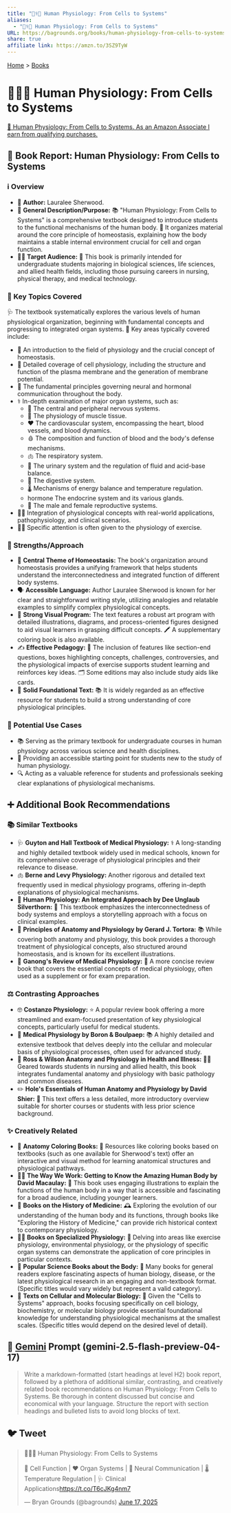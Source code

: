 ```yaml
---
title: "🧑‍⚕️🧩 Human Physiology: From Cells to Systems"
aliases:
  - "🧑‍⚕️🧩 Human Physiology: From Cells to Systems"
URL: https://bagrounds.org/books/human-physiology-from-cells-to-systems
share: true
affiliate link: https://amzn.to/3SZ9TyW
---
```

[Home](../index.md) > [Books](./index.md)  
# 🧑‍⚕️🧩 Human Physiology: From Cells to Systems  
[🛒 Human Physiology: From Cells to Systems. As an Amazon Associate I earn from qualifying purchases.](https://amzn.to/3SZ9TyW)  
  
## 📖 Book Report: Human Physiology: From Cells to Systems  
  
### ℹ️ Overview  
  
* 👤 **Author:** Lauralee Sherwood.  
* 🎯 **General Description/Purpose:** 📚 "Human Physiology: From Cells to Systems" is a comprehensive textbook designed to introduce students to the functional mechanisms of the human body. 🏡 It organizes material around the core principle of homeostasis, explaining how the body maintains a stable internal environment crucial for cell and organ function.  
* 🧑‍🎓 **Target Audience:** 🏫 This book is primarily intended for undergraduate students majoring in biological sciences, life sciences, and allied health fields, including those pursuing careers in nursing, physical therapy, and medical technology.  
  
### 🔑 Key Topics Covered  
  
🩺 The textbook systematically explores the various levels of human physiological organization, beginning with fundamental concepts and progressing to integrated organ systems. 🧬 Key areas typically covered include:  
  
* 👋 An introduction to the field of physiology and the crucial concept of homeostasis.  
* 🔬 Detailed coverage of cell physiology, including the structure and function of the plasma membrane and the generation of membrane potential.  
* 🧠 The fundamental principles governing neural and hormonal communication throughout the body.  
* ⚕️ In-depth examination of major organ systems, such as:  
    * 🧠 The central and peripheral nervous systems.  
    * 💪 The physiology of muscle tissue.  
    * ❤️ The cardiovascular system, encompassing the heart, blood vessels, and blood dynamics.  
    * 🩸 The composition and function of blood and the body's defense mechanisms.  
    * 🫁 The respiratory system.  
    * 🚽 The urinary system and the regulation of fluid and acid-base balance.  
    * 🍕 The digestive system.  
    * 🌡️ Mechanisms of energy balance and temperature regulation.  
    * hormone The endocrine system and its various glands.  
    * 🤰 The male and female reproductive systems.  
* 🧑‍⚕️ Integration of physiological concepts with real-world applications, pathophysiology, and clinical scenarios.  
* 🏃‍♀️ Specific attention is often given to the physiology of exercise.  
  
### 💪 Strengths/Approach  
  
* 🏡 **Central Theme of Homeostasis:** The book's organization around homeostasis provides a unifying framework that helps students understand the interconnectedness and integrated function of different body systems.  
* 🗣️ **Accessible Language:** Author Lauralee Sherwood is known for her clear and straightforward writing style, utilizing analogies and relatable examples to simplify complex physiological concepts.  
* 🎨 **Strong Visual Program:** The text features a robust art program with detailed illustrations, diagrams, and process-oriented figures designed to aid visual learners in grasping difficult concepts. 🖍️ A supplementary coloring book is also available.  
* ✍️ **Effective Pedagogy:** 🤔 The inclusion of features like section-end questions, boxes highlighting concepts, challenges, controversies, and the physiological impacts of exercise supports student learning and reinforces key ideas. 🗂️ Some editions may also include study aids like cards.  
* 🧱 **Solid Foundational Text:** 📚 It is widely regarded as an effective resource for students to build a strong understanding of core physiological principles.  
  
### 🧪 Potential Use Cases  
  
* 📚 Serving as the primary textbook for undergraduate courses in human physiology across various science and health disciplines.  
* 🚀 Providing an accessible starting point for students new to the study of human physiology.  
* 🔍 Acting as a valuable reference for students and professionals seeking clear explanations of physiological mechanisms.  
  
## ➕ Additional Book Recommendations  
  
### 📚 Similar Textbooks  
  
* 🩺 **Guyton and Hall Textbook of Medical Physiology:** ⚕️ A long-standing and highly detailed textbook widely used in medical schools, known for its comprehensive coverage of physiological principles and their relevance to disease.  
* 🫁 **Berne and Levy Physiology:** Another rigorous and detailed text frequently used in medical physiology programs, offering in-depth explanations of physiological mechanisms.  
* 🔗 **Human Physiology: An Integrated Approach by Dee Unglaub Silverthorn:** 📖 This textbook emphasizes the interconnectedness of body systems and employs a storytelling approach with a focus on clinical examples.  
* 🦴 **Principles of Anatomy and Physiology by Gerard J. Tortora:** 📚 While covering both anatomy and physiology, this book provides a thorough treatment of physiological concepts, also structured around homeostasis, and is known for its excellent illustrations.  
* 📝 **Ganong's Review of Medical Physiology:** 📑 A more concise review book that covers the essential concepts of medical physiology, often used as a supplement or for exam preparation.  
  
### ⚖️ Contrasting Approaches  
  
* 🤓 **Costanzo Physiology:** ⭐️ A popular review book offering a more streamlined and exam-focused presentation of key physiological concepts, particularly useful for medical students.  
* 🔬 **Medical Physiology by Boron & Boulpaep:** 📚 A highly detailed and extensive textbook that delves deeply into the cellular and molecular basis of physiological processes, often used for advanced study.  
* 🏥 **Ross & Wilson Anatomy and Physiology in Health and Illness:** 👩‍⚕️ Geared towards students in nursing and allied health, this book integrates fundamental anatomy and physiology with basic pathology and common diseases.  
* ✏️ **Hole's Essentials of Human Anatomy and Physiology by David Shier:** 📖 This text offers a less detailed, more introductory overview suitable for shorter courses or students with less prior science background.  
  
### ✨ Creatively Related  
  
* 🎨 **Anatomy Coloring Books:** 🌈 Resources like coloring books based on textbooks (such as one available for Sherwood's text) offer an interactive and visual method for learning anatomical structures and physiological pathways.  
* 🧑‍🎨 **The Way We Work: Getting to Know the Amazing Human Body by David Macaulay:** 📖 This book uses engaging illustrations to explain the functions of the human body in a way that is accessible and fascinating for a broad audience, including younger learners.  
* 📜 **Books on the History of Medicine:** 🕰️ Exploring the evolution of our understanding of the human body and its functions, through books like "Exploring the History of Medicine," can provide rich historical context to contemporary physiology.  
* 🏋️‍♂️ **Books on Specialized Physiology:** 🚴 Delving into areas like exercise physiology, environmental physiology, or the physiology of specific organ systems can demonstrate the application of core principles in particular contexts.  
* 📰 **Popular Science Books about the Body:** 📖 Many books for general readers explore fascinating aspects of human biology, disease, or the latest physiological research in an engaging and non-textbook format. (Specific titles would vary widely but represent a valid category).  
* 🧬 **Texts on Cellular and Molecular Biology:** 🦠 Given the "Cells to Systems" approach, books focusing specifically on cell biology, biochemistry, or molecular biology provide essential foundational knowledge for understanding physiological mechanisms at the smallest scales. (Specific titles would depend on the desired level of detail).  
  
## 💬 [Gemini](../software/gemini.md) Prompt (gemini-2.5-flash-preview-04-17)  
> Write a markdown-formatted (start headings at level H2) book report, followed by a plethora of additional similar, contrasting, and creatively related book recommendations on Human Physiology: From Cells to Systems. Be thorough in content discussed but concise and economical with your language. Structure the report with section headings and bulleted lists to avoid long blocks of text.  
  
## 🐦 Tweet  
<blockquote class="twitter-tweet" data-theme="dark"><p lang="en" dir="ltr">🧑‍⚕️🧩 Human Physiology: From Cells to Systems<br><br>🧬 Cell Function | ❤️ Organ Systems | 🧠 Neural Communication | 🌡️ Temperature Regulation | 🩺 Clinical Applications<a href="https://t.co/T6cJKg4nm7">https://t.co/T6cJKg4nm7</a></p>&mdash; Bryan Grounds (@bagrounds) <a href="https://twitter.com/bagrounds/status/1935118032747249880?ref_src=twsrc%5Etfw">June 17, 2025</a></blockquote> <script async src="https://platform.twitter.com/widgets.js" charset="utf-8"></script>